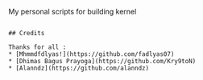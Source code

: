 My personal scripts for building kernel
```

## Credits

Thanks for all : 
* [Mhmmdfdlyas!](https://github.com/fadlyas07)
* [Dhimas Bagus Prayoga](https://github.com/Kry9toN)
* [Alanndz](https://github.com/alanndz)

